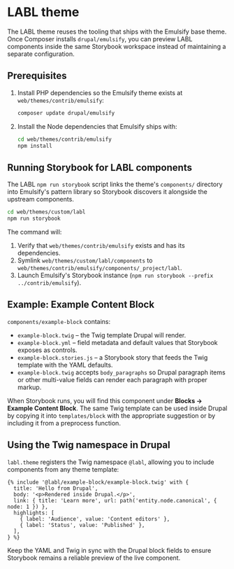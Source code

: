 # LABL theme

The LABL theme reuses the tooling that ships with the Emulsify base theme. Once
Composer installs `drupal/emulsify`, you can preview LABL components inside the
same Storybook workspace instead of maintaining a separate configuration.

## Prerequisites

1. Install PHP dependencies so the Emulsify theme exists at
   `web/themes/contrib/emulsify`:

   ```bash
   composer update drupal/emulsify
   ```

2. Install the Node dependencies that Emulsify ships with:

   ```bash
   cd web/themes/contrib/emulsify
   npm install
   ```

## Running Storybook for LABL components

The LABL `npm run storybook` script links the theme's `components/` directory
into Emulsify's pattern library so Storybook discovers it alongside the
upstream components.

```bash
cd web/themes/custom/labl
npm run storybook
```

The command will:

1. Verify that `web/themes/contrib/emulsify` exists and has its dependencies.
2. Symlink `web/themes/custom/labl/components` to
   `web/themes/contrib/emulsify/components/_project/labl`.
3. Launch Emulsify's Storybook instance (`npm run storybook --prefix
   ../contrib/emulsify`).

## Example: Example Content Block

`components/example-block` contains:

- `example-block.twig` – the Twig template Drupal will render.
- `example-block.yml` – field metadata and default values that Storybook exposes
  as controls.
- `example-block.stories.js` – a Storybook story that feeds the Twig template
  with the YAML defaults.
- `example-block.twig` accepts `body_paragraphs` so Drupal paragraph items or
  other multi-value fields can render each paragraph with proper markup.

When Storybook runs, you will find this component under **Blocks → Example
Content Block**. The same Twig template can be used inside Drupal by copying it
into `templates/block` with the appropriate suggestion or by including it from a
preprocess function.

## Using the Twig namespace in Drupal

`labl.theme` registers the Twig namespace `@labl`, allowing you to include
components from any theme template:

```twig
{% include '@labl/example-block/example-block.twig' with {
  title: 'Hello from Drupal',
  body: '<p>Rendered inside Drupal.</p>',
  link: { title: 'Learn more', url: path('entity.node.canonical', { node: 1 }) },
  highlights: [
    { label: 'Audience', value: 'Content editors' },
    { label: 'Status', value: 'Published' },
  ],
} %}
```

Keep the YAML and Twig in sync with the Drupal block fields to ensure Storybook
remains a reliable preview of the live component.
